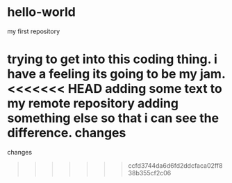 # hello-world
my first repository

trying to get into this coding thing. i have a feeling its going to be my jam.
<<<<<<< HEAD
adding some text to my remote repository
adding something else so that i can see the difference. changes
=======
changes
>>>>>>> ccfd3744da6d6fd2ddcfaca02ff838b355cf2c06
